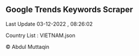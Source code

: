 

## Google Trends Keywords Scraper 
 
Last Update 03-12-2022 , 08:26:02

Country List :
VIETNAM.json



© Abdul Muttaqin 
